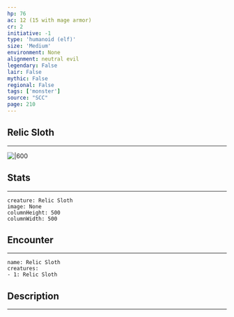 ```yaml
---
hp: 76
ac: 12 (15 with mage armor)
cr: 2
initiative: -1
type: 'humanoid (elf)'    
size: 'Medium'
environment: None
alignment: neutral evil
legendary: False
lair: False
mythic: False
regional: False
tags: ['monster']
source: "SCC"
page: 210
---
```


## Relic Sloth
---

![|600](D:/Program%20Files/5e.tools/img/bestiary/SCC/Relic%20Sloth.webp)

## Stats
---

```statblock
creature: Relic Sloth
image: None
columnHeight: 500
columnWidth: 500
```

## Encounter
---

```encounter-table
name: Relic Sloth
creatures:
- 1: Relic Sloth
```

## Description
---




